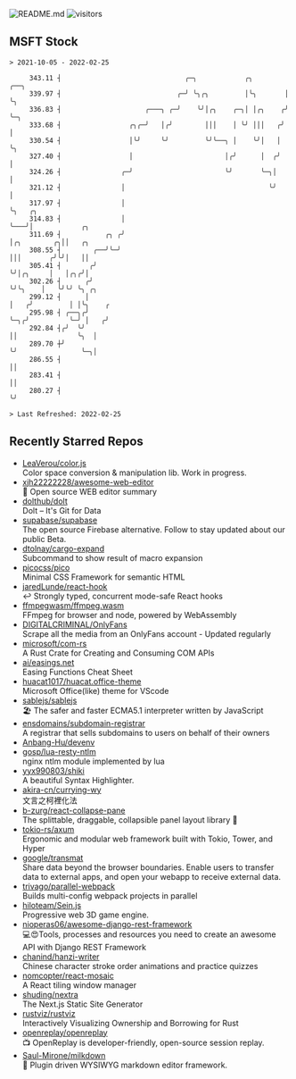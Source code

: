 ![README.md](https://github.com/Gerhut/Gerhut/workflows/README.md/badge.svg)
![visitors](https://visitors.vercel.app/Gerhut/Gerhut?token=8cf69d1f6813d272ef062726b6070c9be4ff72038cfe5a7ded7384a8da65d866)

## MSFT Stock

```
> 2021-10-05 - 2022-02-25

     343.11 ┤                               ╭─╮            ╭╮        ╭──╮                                        
     339.97 ┤                             ╭─╯ ╰╮╭╮         │╰╮       │  ╰╮                                       
     336.83 ┤                     ╭───╮ ╭─╯    ╰╯│╭╮    ╭─╮│ │╭╮    ╭╯   ╰─╮                                     
     333.68 ┤                 ╭╮╭─╯   │╭╯        │││    │ ╰╯ │││   ╭╯      │                                     
     330.54 ┤                 │╰╯     ╰╯         ╰╯╰──╮ │    ╰╯│   │       ╰╮                                    
     327.40 ┤                 │                       │╭╯      │  ╭╯        │                                    
     324.26 ┤               ╭─╯                       ╰╯       ╰─╮│         │                                    
     321.12 ┤               │                                    ╰╯         │                                    
     317.97 ┤               │                                               ╰╮   ╭╮                              
     314.83 ┤               │                                                ╰───╯│            ╭╮                
     311.69 ┤           ╭╮ ╭╯                                                     │╭╮        ╭╮││   ╭╮           
     308.55 ┤        ╭──╯╰─╯                                                      │││       ╭╯╰╯│   ││           
     305.41 ┤       ╭╯                                                            ╰╯│╭╮     │   │╭╮╭╯│           
     302.26 ┤      ╭╯                                                               ╰╯╰╮    │   ╰╯╰╯ ╰╮ ╭╮       
     299.12 ┤      │                                                                   │   ╭╯         │ │╰╮    ╭ 
     295.98 ┤ ╭──╮╭╯                                                                   ╰─╮╭╯          ╰─╯ │   ╭╯ 
     292.84 ┤╭╯  ╰╯                                                                      ││               ╰╮  │  
     289.70 ┼╯                                                                           ╰╯                ╰─╮│  
     286.55 ┤                                                                                                ││  
     283.41 ┤                                                                                                ││  
     280.27 ┤                                                                                                ╰╯  

> Last Refreshed: 2022-02-25
```

## Recently Starred Repos

- [LeaVerou/color.js](https://github.com/LeaVerou/color.js)  
  Color space conversion & manipulation lib. Work in progress.
- [xjh22222228/awesome-web-editor](https://github.com/xjh22222228/awesome-web-editor)  
  🔨  Open source WEB editor summary
- [dolthub/dolt](https://github.com/dolthub/dolt)  
  Dolt – It's Git for Data
- [supabase/supabase](https://github.com/supabase/supabase)  
  The open source Firebase alternative. Follow to stay updated about our public Beta.
- [dtolnay/cargo-expand](https://github.com/dtolnay/cargo-expand)  
  Subcommand to show result of macro expansion
- [picocss/pico](https://github.com/picocss/pico)  
  Minimal CSS Framework for semantic HTML
- [jaredLunde/react-hook](https://github.com/jaredLunde/react-hook)  
  ↩ Strongly typed, concurrent mode-safe React hooks
- [ffmpegwasm/ffmpeg.wasm](https://github.com/ffmpegwasm/ffmpeg.wasm)  
  FFmpeg for browser and node, powered by WebAssembly
- [DIGITALCRIMINAL/OnlyFans](https://github.com/DIGITALCRIMINAL/OnlyFans)  
  Scrape all the media from an OnlyFans account - Updated regularly
- [microsoft/com-rs](https://github.com/microsoft/com-rs)  
  A Rust Crate for Creating and Consuming COM APIs
- [ai/easings.net](https://github.com/ai/easings.net)  
  Easing Functions Cheat Sheet
- [huacat1017/huacat.office-theme](https://github.com/huacat1017/huacat.office-theme)  
  Microsoft Office(like) theme for VScode
- [sablejs/sablejs](https://github.com/sablejs/sablejs)  
  🏖️ The safer and faster ECMA5.1 interpreter written by JavaScript
- [ensdomains/subdomain-registrar](https://github.com/ensdomains/subdomain-registrar)  
  A registrar that sells subdomains to users on behalf of their owners
- [Anbang-Hu/devenv](https://github.com/Anbang-Hu/devenv)  
- [gosp/lua-resty-ntlm](https://github.com/gosp/lua-resty-ntlm)  
  nginx ntlm module implemented by lua
- [yyx990803/shiki](https://github.com/yyx990803/shiki)  
  A beautiful Syntax Highlighter.
- [akira-cn/currying-wy](https://github.com/akira-cn/currying-wy)  
  文言之柯裡化法
- [b-zurg/react-collapse-pane](https://github.com/b-zurg/react-collapse-pane)  
  The splittable, draggable, collapsible panel layout library 🎉
- [tokio-rs/axum](https://github.com/tokio-rs/axum)  
  Ergonomic and modular web framework built with Tokio, Tower, and Hyper
- [google/transmat](https://github.com/google/transmat)  
  Share data beyond the browser boundaries. Enable users to transfer data to external apps, and open your webapp to receive external data.
- [trivago/parallel-webpack](https://github.com/trivago/parallel-webpack)  
  Builds multi-config webpack projects in parallel
- [hiloteam/Sein.js](https://github.com/hiloteam/Sein.js)  
  Progressive web 3D game engine.
- [nioperas06/awesome-django-rest-framework](https://github.com/nioperas06/awesome-django-rest-framework)  
   💻😍Tools, processes and resources you need to create an awesome API with Django REST Framework
- [chanind/hanzi-writer](https://github.com/chanind/hanzi-writer)  
  Chinese character stroke order animations and practice quizzes
- [nomcopter/react-mosaic](https://github.com/nomcopter/react-mosaic)  
  A React tiling window manager
- [shuding/nextra](https://github.com/shuding/nextra)  
  The Next.js Static Site Generator
- [rustviz/rustviz](https://github.com/rustviz/rustviz)  
  Interactively Visualizing Ownership and Borrowing for Rust
- [openreplay/openreplay](https://github.com/openreplay/openreplay)  
  :tv: OpenReplay is developer-friendly, open-source session replay.
- [Saul-Mirone/milkdown](https://github.com/Saul-Mirone/milkdown)  
  🍼 Plugin driven WYSIWYG  markdown editor framework.
